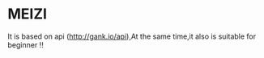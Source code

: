# MEIZI
It is based on api (http://gank.io/api),At the same time,it also is suitable for beginner !!
